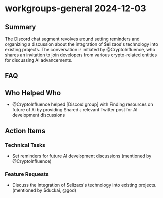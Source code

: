# workgroups-general 2024-12-03

## Summary

The Discord chat segment revolves around setting reminders and organizing a discussion about the integration of $elizaos's technology into existing projects. The conversation is initiated by @CryptoInfluence, who shares an invitation to join developers from various crypto-related entities for discussing AI advancements.

## FAQ

## Who Helped Who

- @CryptoInfluence helped [Discord group] with Finding resources on future of Ai by providing Shared a relevant Twitter post for AI development discussions

## Action Items

### Technical Tasks

- Set reminders for future AI development discussions (mentioned by @CryptoInfluence)

### Feature Requests

- Discuss the integration of $elizaos's technology into existing projects. (mentioned by $duckai, @god)

